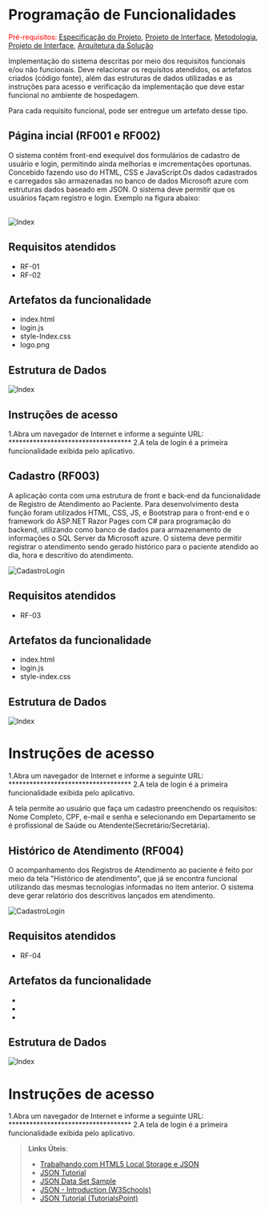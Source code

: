# Programação de Funcionalidades

<span style="color:red">Pré-requisitos: <a href="2-Especificação do Projeto.md"> Especificação do Projeto</a></span>, <a href="3-Projeto de Interface.md"> Projeto de Interface</a>, <a href="4-Metodologia.md"> Metodologia</a>, <a href="3-Projeto de Interface.md"> Projeto de Interface</a>, <a href="5-Arquitetura da Solução.md"> Arquitetura da Solução</a>

Implementação do sistema descritas por meio dos requisitos funcionais e/ou não funcionais. Deve relacionar os requisitos atendidos, os artefatos criados (código fonte), além das estruturas de dados utilizadas e as instruções para acesso e verificação da implementação que deve estar funcional no ambiente de hospedagem.

Para cada requisito funcional, pode ser entregue um artefato desse tipo.

## Página incial (RF001 e RF002)
O sistema contém front-end exequível dos formulários de cadastro de usuário e login, permitindo ainda melhorias e imcrementações oportunas. Concebido fazendo uso do HTML, CSS e JavaScript.Os dados cadastrados e carregados são armazenadas no banco de dados Microsoft azure com estruturas dados baseado em JSON.
O sistema deve permitir que os usuários façam registro e login. Exemplo na figura abaixo:

<br>![Index](https://github.com/ICEI-PUC-Minas-PMV-ADS/pmv-ads-2022-1-e2-proj-int-t6-atencao_psicossocial/blob/main/docs/img/01-login.png)<br>

## Requisitos atendidos
- RF-01
- RF-02

## Artefatos da funcionalidade
- index.html
- login.js
- style-Index.css
- logo.png

## Estrutura de Dados
![Index](https://github.com/ICEI-PUC-Minas-PMV-ADS/pmv-ads-2022-1-e2-proj-int-t6-atencao_psicossocial/blob/main/docs/img/01-login.png)

## Instruções de acesso
1.Abra um navegador de Internet e informe a seguinte URL: ***********************************
2.A tela de login é a primeira funcionalidade exibida pelo aplicativo.

## Cadastro (RF003)
A aplicação conta com uma estrutura de front e back-end da funcionalidade de Registro de Atendimento ao Paciente. Para desenvolvimento desta função foram utilizados HTML, CSS, JS, e Bootstrap para o front-end e o framework do ASP.NET Razor Pages com C# para programação do backend, utilizando como banco de dados para armazenamento de informações o SQL Server da Microsoft azure.
O sistema deve permitir registrar o atendimento sendo gerado histórico para o paciente atendido ao dia, hora e descritivo do atendimento.

![CadastroLogin](https://github.com/ICEI-PUC-Minas-PMV-ADS/pmv-ads-2022-1-e2-proj-int-t6-atencao_psicossocial/blob/main/docs/img/01-login.png)

## Requisitos atendidos
- RF-03

## Artefatos da funcionalidade
- index.html
- login.js
- style-index.css

## Estrutura de Dados
![Index](https://github.com/ICEI-PUC-Minas-PMV-ADS/pmv-ads-2022-1-e2-proj-int-t6-atencao_psicossocial/blob/main/docs/img/01-login.png)

# Instruções de acesso
1.Abra um navegador de Internet e informe a seguinte URL: ***********************************
2.A tela de login é a primeira funcionalidade exibida pelo aplicativo.

A tela permite ao usuário que faça um cadastro preenchendo os requisitos: Nome Completo, CPF, e-mail e senha e selecionando em Departamento se é profissional de Saúde ou Atendente(Secretário/Secretária).

## Histórico de Atendimento (RF004)
O acompanhamento dos Registros de Atendimento ao paciente é feito por meio da tela "Histórico de atendimento", que já se encontra funcional utilizando das mesmas tecnologias informadas no item anterior.
O sistema deve gerar relatório dos descritivos lançados em atendimento.

![CadastroLogin](https://github.com/ICEI-PUC-Minas-PMV-ADS/pmv-ads-2022-1-e2-proj-int-t6-atencao_psicossocial/blob/main/docs/img/01-login.png)

## Requisitos atendidos
- RF-04

## Artefatos da funcionalidade
- 
- 
- 

## Estrutura de Dados
![Index](https://github.com/ICEI-PUC-Minas-PMV-ADS/pmv-ads-2022-1-e2-proj-int-t6-atencao_psicossocial/blob/main/docs/img/01-login.png)

# Instruções de acesso
1.Abra um navegador de Internet e informe a seguinte URL: ***********************************
2.A tela de login é a primeira funcionalidade exibida pelo aplicativo.




> **Links Úteis**:
>
> - [Trabalhando com HTML5 Local Storage e JSON](https://www.devmedia.com.br/trabalhando-com-html5-local-storage-e-json/29045)
> - [JSON Tutorial](https://www.w3resource.com/JSON)
> - [JSON Data Set Sample](https://opensource.adobe.com/Spry/samples/data_region/JSONDataSetSample.html)
> - [JSON - Introduction (W3Schools)](https://www.w3schools.com/js/js_json_intro.asp)
> - [JSON Tutorial (TutorialsPoint)](https://www.tutorialspoint.com/json/index.htm)
